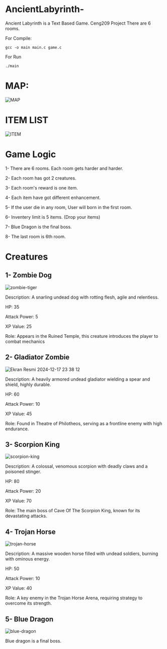 # AncientLabyrinth-
Ancient Labyrinth is a Text Based Game. Ceng209 Project
There are 6 rooms.

For Compile: 

```gcc -o main main.c game.c```

For Run

```./main```

# MAP: 

![MAP](https://github.com/user-attachments/assets/1d3960ea-d8ea-4cd7-a77f-bd340cf6f9b6)

# ITEM LIST

![ITEM](https://github.com/user-attachments/assets/296a8bb6-82e4-4f06-8070-5b366cc5f5b8)

# Game Logic 

1- There are 6 rooms. Each room gets harder and harder.

2- Each room has got 2 creatures.

3- Each room's reward is one item.

4- Each item have got different enhancement.

5- If the user die in any room, User will born in the first room. 

6- Inventery limit is 5 items. (Drop your items)

7- Blue Dragon is the final boss.

8- The last room is 6th room. 


# Creatures 

## 1- Zombie Dog

![zombie-tiger](https://github.com/user-attachments/assets/b2e05c46-da7e-4d70-926c-f75195d77121)


Description: A snarling undead dog with rotting flesh, agile and relentless.

HP: 35

Attack Power: 5

XP Value: 25

Role: Appears in the Ruined Temple, this creature introduces the player to combat mechanics


## 2- Gladiator Zombie


![Ekran Resmi 2024-12-17 23 38 12](https://github.com/user-attachments/assets/99d2ab30-dc48-4807-b204-42293622718c)


Description: A heavily armored undead gladiator wielding a spear and shield, highly durable.

HP: 60

Attack Power: 10

XP Value: 45

Role: Found in Theatre of Philotheos, serving as a frontline enemy with high endurance.


## 3- Scorpion King


![scorpion-king](https://github.com/user-attachments/assets/5ff8dfc9-c351-4adb-b49f-25babe2088e3)


Description: A colossal, venomous scorpion with deadly claws and a poisoned stinger.

HP: 80

Attack Power: 20

XP Value: 70

Role: The main boss of Cave Of The Scorpion King, known for its devastating attacks.

## 4- Trojan Horse

![trojan-horse](https://github.com/user-attachments/assets/1768c8b5-78c1-47bd-86f1-1646fb2bd147)


Description: A massive wooden horse filled with undead soldiers, burning with ominous energy.

HP: 50

Attack Power: 10

XP Value: 40

Role: A key enemy in the Trojan Horse Arena, requiring strategy to overcome its strength.

## 5- Blue Dragon


![blue-dragon](https://github.com/user-attachments/assets/ff5e59db-4b25-447f-9459-7068750fb71c)

Blue dragon is a final boss.

